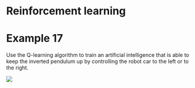 # Reinforcement learning
# Example 17
Use the Q-learning algorithm to train an artificial intelligence that is able to keep the inverted pendulum up by controlling the robot car to the left or to the right. 

![](Pictures/Exp_17.JPG)
